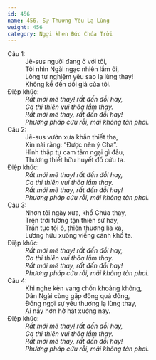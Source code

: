 ```yaml
---
id: 456
name: 456. Sự Thương Yêu Lạ Lùng
weight: 456
category: Ngợi khen Đức Chúa Trời
---
```

<dl><dt>Câu 1:</dt><dd data-verse="1">Jê-sus người đang ở với tôi, <br/>Tôi nhìn Ngài ngạc nhiên lắm ôi, <br/>Lòng tự nghiệm yêu sao lạ lùng thay! <br/>Không kể đến dối giả của tôi. </dd><dt>Điệp khúc:</dt><dd data-chorus="1"><em>Rất mới mẻ thay! rất đến đỗi hay, <br/>Ca thi thiên vui thỏa lắm thay. <br/>Rất mới mẻ thay, rất đến đỗi hay! <br/>Phương pháp cứu rỗi, mãi không tàn phai. </em><dt>Câu 2:</dt><dd data-verse="2">Jê-sus vườn xưa khẩn thiết tha, <br/>Xin nài rằng: “Được nên ý Cha”. <br/>Hình thập tự cam tâm ngại gì đâu, <br/>Thương thiết hữu huyết đổ cứu ta. </dd><dt>Điệp khúc:</dt><dd data-chorus="1"><em>Rất mới mẻ thay! rất đến đỗi hay, <br/>Ca thi thiên vui thỏa lắm thay. <br/>Rất mới mẻ thay, rất đến đỗi hay! <br/>Phương pháp cứu rỗi, mãi không tàn phai. </em></dd><dt>Câu 3:</dt><dd data-verse="3">Nhơn tôi ngày xưa, khổ Chúa thay, <br/>Trên trời tường tận thiên sứ hay, <br/>Trần tục tội ô, thiên thượng lìa xa, <br/>Lương hữu xuống viếng cảnh khổ ta. <dt>Điệp khúc:</dt><dd data-chorus="1"><em>Rất mới mẻ thay! rất đến đỗi hay, <br/>Ca thi thiên vui thỏa lắm thay. <br/>Rất mới mẻ thay, rất đến đỗi hay! <br/>Phương pháp cứu rỗi, mãi không tàn phai. </em></dd><dt>Câu 4:</dt><dd data-verse="4">Khi nghe kèn vang chốn khoảng không, <br/>Dân Ngài cùng gặp đông quá đông, <br/>Đồng ngợi sự yêu thương lạ lùng thay, <br/>Ai nấy hớn hở hát xướng nay. </dd><dt>Điệp khúc:</dt><dd data-chorus="1"><em>Rất mới mẻ thay! rất đến đỗi hay, <br/>Ca thi thiên vui thỏa lắm thay. <br/>Rất mới mẻ thay, rất đến đỗi hay! <br/>Phương pháp cứu rỗi, mãi không tàn phai. </em></dd></dl>
